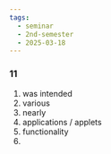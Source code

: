 ```yaml
---
tags:
  - seminar
  - 2nd-semester
  - 2025-03-18
---
```


### 11

1. was intended
2. various
3. nearly
4. applications / applets
5. functionality
6. 